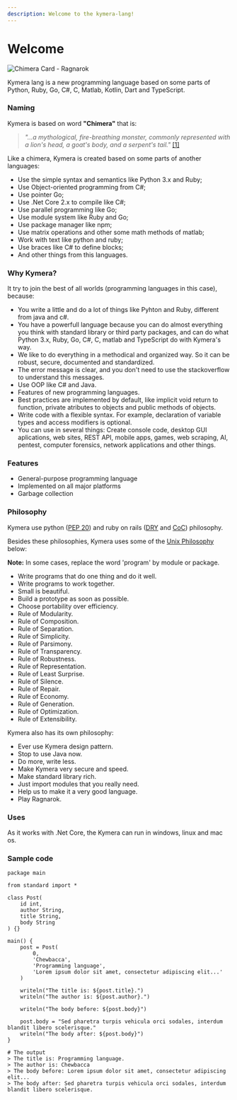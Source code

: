 ```yaml
---
description: Welcome to the kymera-lang!
---
```


# Welcome

![Chimera Card - Ragnarok](https://camo.githubusercontent.com/3df75fc4d185864d6b8f782d418f2f9a9afc8860/68747470733a2f2f7669676e65747465312e77696b69612e6e6f636f6f6b69652e6e65742f7261676e61726f6b383831322f696d616765732f362f36342f4368696d657261436172642e706e672f7265766973696f6e2f6c61746573743f63623d3230313330323139303030343334)

Kymera lang is a new programming language based on some parts of Python, Ruby, Go, C\#, C, Matlab, Kotlin, Dart and TypeScript.

### Naming

 Kymera is based on word **"Chimera"** that is:

> _"...a mythological, fire-breathing monster, commonly represented with a lion's head, a goat's body, and a serpent's tail."_ [\[1\]](http://www.dictionary.com/browse/chimera)

 Like a chimera, Kymera is created based on some parts of another languages:

* Use the simple syntax and semantics like Python 3.x and Ruby;
* Use Object-oriented programming from C\#;
* Use pointer Go;
* Use .Net Core 2.x to compile like C\#;
* Use parallel programming like Go;
* Use module system like Ruby and Go;
* Use package manager like npm;
* Use matrix operations and other some math methods of matlab;
* Work with text like python and ruby;
* Use braces like C\# to define blocks;
* And other things from this languages.

### Why Kymera?

 It try to join the best of all worlds \(programming languages in this case\), because:

* You write a little and do a lot of things like Pyhton and Ruby, different from java and c\#.
* You have a powerfull language because you can do almost everything you think with standard library or third party packages, and can do what Python 3.x, Ruby, Go, C\#, C, matlab and TypeScript do with Kymera's way.
* We like to do everything in a methodical and organized way. So it can be robust, secure, documented and standardized.
* The error message is clear, and you don't need to use the stackoverflow to understand this messages.
* Use OOP like C\# and Java.
* Features of new programming languages.
* Best practices are implemented by default, like implicit void return to function, private atributes to objects and public methods of objects.
* Write code with a flexible syntax. For example, declaration of variable types and access modifiers is optional.
* You can use in several things: Create console code, desktop GUI aplications, web sites, REST API, mobile apps, games, web scraping, AI, pentest, computer forensics, network applications and other things.

### Features

* General-purpose programming language
* Implemented on all major platforms
* Garbage collection

### Philosophy

Kymera use python \([PEP 20](https://en.wikipedia.org/wiki/Zen_of_Python)\) and ruby on rails \([DRY](https://en.wikipedia.org/wiki/Don%27t_repeat_yourself) and [CoC](https://en.wikipedia.org/wiki/Convention_over_configuration)\) philosophy.

Besides these philosophies, Kymera uses some of the [Unix Philosophy](https://en.wikipedia.org/wiki/Unix_philosophy) below:

**Note:** In some cases, replace the word 'program' by module or package.

* Write programs that do one thing and do it well.
* Write programs to work together.
* Small is beautiful.
* Build a prototype as soon as possible.
* Choose portability over efficiency.
* Rule of Modularity.
* Rule of Composition.
* Rule of Separation.
* Rule of Simplicity.
* Rule of Parsimony.
* Rule of Transparency.
* Rule of Robustness.
* Rule of Representation.
* Rule of Least Surprise.
* Rule of Silence.
* Rule of Repair.
* Rule of Economy.
* Rule of Generation.
* Rule of Optimization.
* Rule of Extensibility.

Kymera also has its own philosophy:

* Ever use Kymera design pattern.
* Stop to use Java now.
* Do more, write less.
* Make Kymera very secure and speed.
* Make standard library rich.
* Just import modules that you really need.
* Help us to make it a very good language.
* Play Ragnarok.

### Uses

 As it works with .Net Core, the Kymera can run in windows, linux and mac os.

### Sample code

```text
package main

from standard import *

class Post(
    id int,
    author String,
    title String,
    body String
) {}

main() {
    post = Post(
        0,
        'Chewbacca',
        'Programming language',
        'Lorem ipsum dolor sit amet, consectetur adipiscing elit...'
    )

    writeln("The title is: ${post.title}.")
    writeln("The author is: ${post.author}.")

    writeln("The body before: ${post.body}")

    post.body = "Sed pharetra turpis vehicula orci sodales, interdum blandit libero scelerisque."
    writeln("The body after: ${post.body}")
}

# The output
> The title is: Programming language.
> The author is: Chewbacca
> The body before: Lorem ipsum dolor sit amet, consectetur adipiscing elit...
> The body after: Sed pharetra turpis vehicula orci sodales, interdum blandit libero scelerisque.
```



